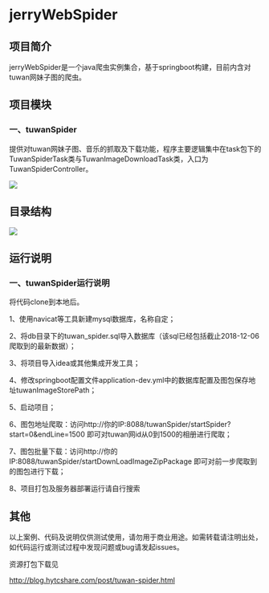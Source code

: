 # jerryWebSpider

## 项目简介

jerryWebSpider是一个java爬虫实例集合，基于springboot构建，目前内含对tuwan网妹子图的爬虫。

## 项目模块 

### 一、tuwanSpider

提供对tuwan网妹子图、音乐的抓取及下载功能，程序主要逻辑集中在task包下的TuwanSpiderTask类与TuwanImageDownloadTask类，入口为TuwanSpiderController。

![](https://raw.githubusercontent.com/jrhu05/jerryWebSpider/master/pic/tuwan.jpg)

## 目录结构

![](https://raw.githubusercontent.com/jrhu05/jerryWebSpider/master/pic/structure.jpg)

## 运行说明

### 一、tuwanSpider运行说明

将代码clone到本地后。

1、使用navicat等工具新建mysql数据库，名称自定；

2、将db目录下的tuwan_spider.sql导入数据库（该sql已经包括截止2018-12-06爬取到的最新数据）；

3、将项目导入idea或其他集成开发工具；

4、修改springboot配置文件application-dev.yml中的数据库配置及图包保存地址tuwanImageStorePath；

5、启动项目；

6、图包地址爬取：访问http://你的IP:8088/tuwanSpider/startSpider?start=0&endLine=1500 即可对tuwan网id从0到1500的相册进行爬取；

7、图包批量下载：访问http://你的IP:8088/tuwanSpider/startDownLoadImageZipPackage 即可对前一步爬取到的图包进行下载；

8、项目打包及服务器部署运行请自行搜索

## 其他

以上案例、代码及说明仅供测试使用，请勿用于商业用途。如需转载请注明出处，如代码运行或测试过程中发现问题或bug请发起issues。

资源打包下载见

http://blog.hytcshare.com/post/tuwan-spider.html